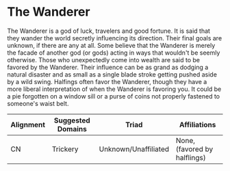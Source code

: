 # The Wanderer

The Wanderer is a god of luck, travelers and good fortune. It is said that they wander the world secretly influencing its direction. Their final goals are unknown, if there are any at all. Some believe that the Wanderer is merely the facade of another god (or gods) acting in ways that wouldn't be seemly otherwise. Those who unexpectedly come into wealth are said to be favored by the Wanderer. Their influence can be as grand as dodging a natural disaster and as small as a single blade stroke getting pushed aside by a wild swing. Halfings often favor the Wanderer, though they have a more liberal interpretation of when the Wanderer is favoring you. It could be a pie forgotten on a window sill or a purse of coins not properly fastened to someone's waist belt.

| Alignment | Suggested Domains | Triad | Affiliations |
| - | - | - | - |
| CN | Trickery | Unknown/Unaffiliated | None, (favored by halflings) |

